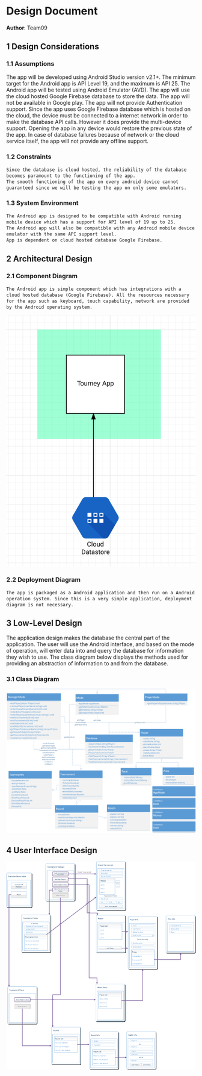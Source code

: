 # Design Document

**Author**: Team09

## 1 Design Considerations

### 1.1 Assumptions

   The app will be developed using Android Studio version v2.1+.
   The minimum target for the Android app is API Level 19, and the maximum is API 25.
   The Android app will be tested using Android Emulator (AVD).
   The app will use the cloud hosted Google Firebase database to store the data.
   The app will not be available in Google play.
   The app will not provide Authentication support.
   Since the app uses Google Firebase database which is hosted on the cloud, the device must be connected to a internet network in order to make the database API calls. However it does provide the multi-device support. Opening the app in any device would restore the previous state of the app.
   In case of database failures because of network or the cloud service itself, the app will not provide any offline support.
   
### 1.2 Constraints

	Since the database is cloud hosted, the reliability of the database becomes paramount to the functioning of the app.
	The smooth functioning of the app on every android device cannot guaranteed since we will be testing the app on only some emulators.
	
	
### 1.3 System Environment

	The Android app is designed to be compatible with Android running mobile device which has a support for API level of 19 up to 25.
	The Android app will also be compatible with any Android mobile device emulator with the same API support level. 
	App is dependent on cloud hosted database Google Firebase.


## 2 Architectural Design

### 2.1 Component Diagram

	The Android app is simple component which has integrations with a cloud hosted database (Google Firebase). All the resources necessary for the app such as keyboard, touch capability, network are provided by the Android operating system. 
	
![Image of Design 1](./images/Component_Diagram.png)

### 2.2 Deployment Diagram
	
	The app is packaged as a Android application and then run on a Android operation system. Since this is a very simple application, deployment diagram is not necessary.

## 3 Low-Level Design

The application design makes the database the central part of the application. The user will use the Android interface, and based on the mode of operation, will enter data into and query the database for information they wish to use. The class diagram below displays the methods used for providing an abstraction of information to and from the database.

### 3.1 Class Diagram

![Class Diagram](./images/design_team.png)

## 4 User Interface Design
![Image of Design 1](./images/UI_design.png)

